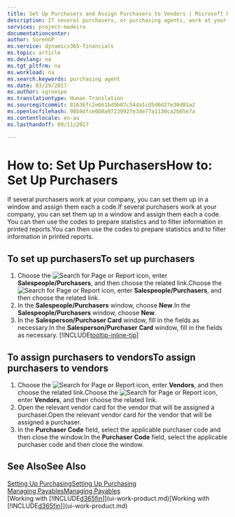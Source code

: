```yaml
---
title: Set Up Purchasers and Assign Purchasers to Vendors | Microsoft Docs
description: If several purchasers, or purchasing agents, work at your company, you can organise them for statistical analysis.
services: project-madeira
documentationcenter: 
author: SorenGP
ms.service: dynamics365-financials
ms.topic: article
ms.devlang: na
ms.tgt_pltfrm: na
ms.workload: na
ms.search.keywords: purchasing agent
ms.date: 03/29/2017
ms.author: sgroespe
ms.translationtype: Human Translation
ms.sourcegitcommit: 81636fc2e661bd9b07c54da1cd5d0d27e30d01a2
ms.openlocfilehash: 98b9dfce0b0a9723992fe3de77a1130ca2b05e7a
ms.contentlocale: en-au
ms.lasthandoff: 09/11/2017

---
```

# <a name="how-to-set-up-purchasers"></a><span data-ttu-id="ee207-103">How to: Set Up Purchasers</span><span class="sxs-lookup"><span data-stu-id="ee207-103">How to: Set Up Purchasers</span></span>
<span data-ttu-id="ee207-104">If several purchasers work at your company, you can set them up in a window and assign them each a code.</span><span class="sxs-lookup"><span data-stu-id="ee207-104">If several purchasers work at your company, you can set them up in a window and assign them each a code.</span></span> <span data-ttu-id="ee207-105">You can then use the codes to prepare statistics and to filter information in printed reports.</span><span class="sxs-lookup"><span data-stu-id="ee207-105">You can then use the codes to prepare statistics and to filter information in printed reports.</span></span>

## <a name="to-set-up-purchasers"></a><span data-ttu-id="ee207-106">To set up purchasers</span><span class="sxs-lookup"><span data-stu-id="ee207-106">To set up purchasers</span></span>
1. <span data-ttu-id="ee207-107">Choose the ![Search for Page or Report](media/ui-search/search_small.png "Search for Page or Report icon") icon, enter **Salespeople/Purchasers**, and then choose the related link.</span><span class="sxs-lookup"><span data-stu-id="ee207-107">Choose the ![Search for Page or Report](media/ui-search/search_small.png "Search for Page or Report icon") icon, enter **Salespeople/Purchasers**, and then choose the related link.</span></span>
2. <span data-ttu-id="ee207-108">In the **Salespeople/Purchasers** window, choose **New**.</span><span class="sxs-lookup"><span data-stu-id="ee207-108">In the **Salespeople/Purchasers** window, choose **New**.</span></span>
3. <span data-ttu-id="ee207-109">In the **Salesperson/Purchaser Card** window, fill in the fields as necessary.</span><span class="sxs-lookup"><span data-stu-id="ee207-109">In the **Salesperson/Purchaser Card** window, fill in the fields as necessary.</span></span> [!INCLUDE[tooltip-inline-tip](includes/tooltip-inline-tip_md.md)]

## <a name="to-assign-purchasers-to-vendors"></a><span data-ttu-id="ee207-110">To assign purchasers to vendors</span><span class="sxs-lookup"><span data-stu-id="ee207-110">To assign purchasers to vendors</span></span>
1. <span data-ttu-id="ee207-111">Choose the ![Search for Page or Report](media/ui-search/search_small.png "Search for Page or Report icon") icon, enter **Vendors**, and then choose the related link.</span><span class="sxs-lookup"><span data-stu-id="ee207-111">Choose the ![Search for Page or Report](media/ui-search/search_small.png "Search for Page or Report icon") icon, enter **Vendors**, and then choose the related link.</span></span>
2. <span data-ttu-id="ee207-112">Open the relevant vendor card for the vendor that will be assigned a purchaser.</span><span class="sxs-lookup"><span data-stu-id="ee207-112">Open the relevant vendor card for the vendor that will be assigned a purchaser.</span></span>
3. <span data-ttu-id="ee207-113">In the **Purchaser Code** field, select the applicable purchaser code and then close the window.</span><span class="sxs-lookup"><span data-stu-id="ee207-113">In the **Purchaser Code** field, select the applicable purchaser code and then close the window.</span></span>

## <a name="see-also"></a><span data-ttu-id="ee207-114">See Also</span><span class="sxs-lookup"><span data-stu-id="ee207-114">See Also</span></span>
[<span data-ttu-id="ee207-115">Setting Up Purchasing</span><span class="sxs-lookup"><span data-stu-id="ee207-115">Setting Up Purchasing</span></span>](purchasing-setup-purchasing.md)  
[<span data-ttu-id="ee207-116">Managing Payables</span><span class="sxs-lookup"><span data-stu-id="ee207-116">Managing Payables</span></span>](payables-manage-payables.md)  
<span data-ttu-id="ee207-117">[Working with [!INCLUDE[d365fin](includes/d365fin_md.md)]](ui-work-product.md)</span><span class="sxs-lookup"><span data-stu-id="ee207-117">[Working with [!INCLUDE[d365fin](includes/d365fin_md.md)]](ui-work-product.md)</span></span>

